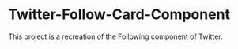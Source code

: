 # Twitter-Follow-Card-Component
This project is a recreation of the Following component of Twitter.
